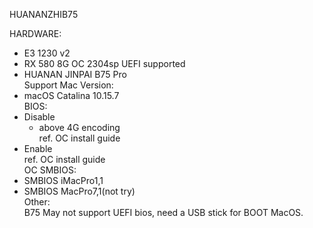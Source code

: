 HUANANZHIB75<br/>

HARDWARE:<br/>
 - E3 1230 v2<br/>
 - RX 580 8G OC 2304sp UEFI supported<br/>
 - HUANAN JINPAI B75 Pro<br/>
Support Mac Version:<br/>
 - macOS Catalina 10.15.7<br/>
BIOS:<br/>
 - Disable<br/>
   * above 4G encoding<br/>
   ref. OC install guide<br/>
 - Enable<br/>
   ref. OC install guide<br/>
OC SMBIOS:<br/>
 - SMBIOS iMacPro1,1<br/>
 - SMBIOS MacPro7,1(not try)<br/>
Other:<br/>
B75 May not support UEFI bios, need a USB stick for BOOT MacOS.<br/>

